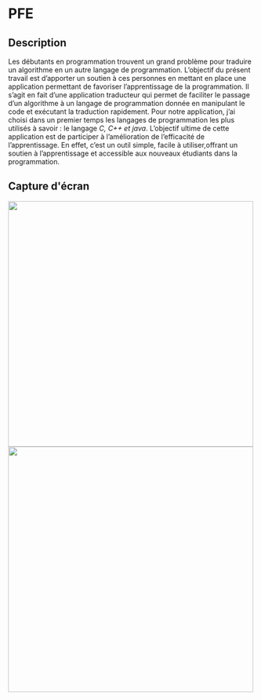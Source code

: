 # PFE
## Description
Les débutants en programmation trouvent un grand problème pour traduire un algorithme en un autre langage de programmation.
L’objectif du présent travail est d’apporter un    soutien à ces personnes en mettant en place une application permettant de favoriser l’apprentissage de la programmation. 
Il s’agit en fait d’une application traducteur qui permet de faciliter le passage d’un algorithme à un langage de programmation donnée en manipulant le code et exécutant la traduction rapidement. 
Pour notre application, j’ai choisi dans un premier temps les langages de programmation les plus utilisés à savoir : le langage *C, C++ et java*.
L’objectif ultime de cette application est de participer à l’amélioration de l’efficacité de l’apprentissage. En effet, c’est un outil simple, facile à utiliser,offrant un soutien à l’apprentissage et accessible aux nouveaux étudiants dans la programmation.
  
## Capture d'écran
<img src="https://user-images.githubusercontent.com/61518854/97108281-ca69c180-16cc-11eb-87c7-1a7b82a449c1.jpg" width="500" >

<img src="https://user-images.githubusercontent.com/61518854/97108492-3d276c80-16ce-11eb-9916-1f3c0b5aea04.jpg" width="500" >
